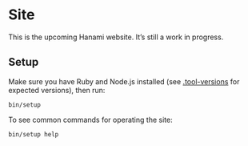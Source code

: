 # Site

This is the upcoming Hanami website. It’s still a work in progress.

## Setup

Make sure you have Ruby and Node.js installed (see [.tool-versions](.tool-versions) for expected versions), then run:

```
bin/setup
```

To see common commands for operating the site:

```
bin/setup help
```
